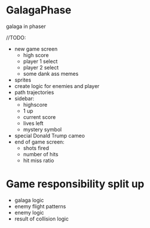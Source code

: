 # GalagaPhase
galaga in phaser

//TODO:
- new game screen
	- high score
	- player 1 select
	- player 2 select
	- some dank ass memes
- sprites
- create logic for enemies and player
- path trajectories
- sidebar:
	- highscore
	- 1 up
	- current score
	- lives left
	- mystery symbol
- special Donald Trump cameo
- end of game screen:
	- shots fired
	- number of hits
	- hit miss ratio


# Game responsibility split up
- galaga logic
- enemy flight patterns
- enemy logic
- result of collision logic

